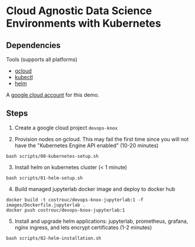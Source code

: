 # Cloud Agnostic Data Science Environments with Kubernetes

## Dependencies

Tools (supports all platforms)

 - [gcloud](https://cloud.google.com/sdk/)
 - [kubectl](https://kubernetes.io/docs/tasks/tools/install-kubectl/)
 - [helm](https://github.com/helm/helm/releases/tag/v2.14.1)

A [google cloud account](console.cloud.google.com) for this demo.

## Steps

1. Create a google cloud project `devops-knox`

2. Provision nodes on gcloud. This may fail the first time since you
   will not have the "Kubernetes Engine API enabled" (10-20 minutes)

```shell
bash scripts/00-kubernetes-setup.sh
```

3. Install helm on kubernetes cluster (< 1 minute)

```shell
bash scripts/01-helm-setup.sh
```

4. Build managed jupyterlab docker image and deploy to docker hub

```shell
docker build -t costrouc/devops-knox-jupyterlab:1 -f images/Dockerfile.jupyterlab .
docker push costrouc/devops-knox-jupyterlab:1
```

5. Install and upgrade helm applications: jupyterlab, prometheus, grafana, nginx ingress, and lets encrypt certificates (1-2 minutes) 

```shell
bash scripts/02-helm-installation.sh
```


